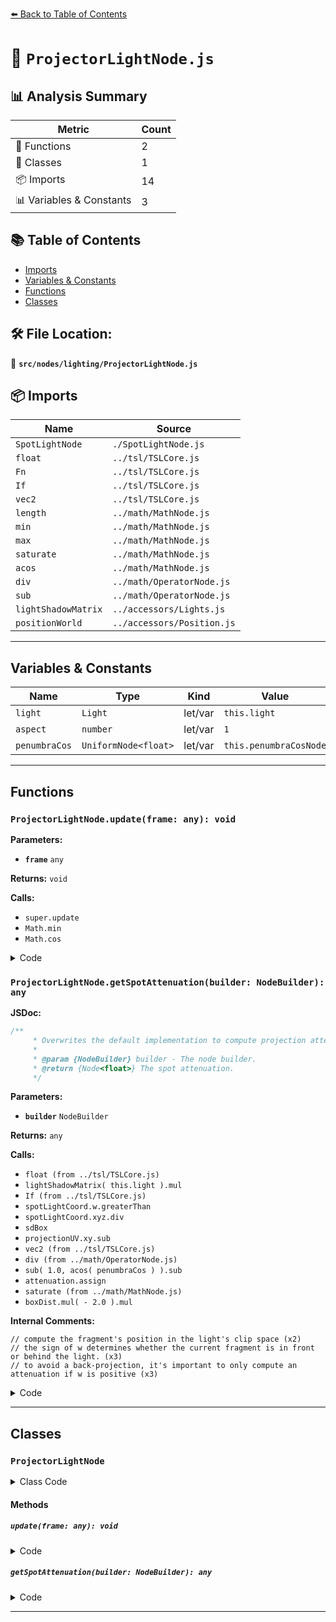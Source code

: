 [⬅️ Back to Table of Contents](../../../index.md)

# 📄 `ProjectorLightNode.js`

## 📊 Analysis Summary

| Metric | Count |
|--------|-------|
| 🔧 Functions | 2 |
| 🧱 Classes | 1 |
| 📦 Imports | 14 |
| 📊 Variables & Constants | 3 |

## 📚 Table of Contents

- [Imports](#imports)
- [Variables & Constants](#variables-constants)
- [Functions](#functions)
- [Classes](#classes)

## 🛠️ File Location:
📂 **`src/nodes/lighting/ProjectorLightNode.js`**

## 📦 Imports

| Name | Source |
|------|--------|
| `SpotLightNode` | `./SpotLightNode.js` |
| `float` | `../tsl/TSLCore.js` |
| `Fn` | `../tsl/TSLCore.js` |
| `If` | `../tsl/TSLCore.js` |
| `vec2` | `../tsl/TSLCore.js` |
| `length` | `../math/MathNode.js` |
| `min` | `../math/MathNode.js` |
| `max` | `../math/MathNode.js` |
| `saturate` | `../math/MathNode.js` |
| `acos` | `../math/MathNode.js` |
| `div` | `../math/OperatorNode.js` |
| `sub` | `../math/OperatorNode.js` |
| `lightShadowMatrix` | `../accessors/Lights.js` |
| `positionWorld` | `../accessors/Position.js` |


---

## Variables & Constants

| Name | Type | Kind | Value | Exported |
|------|------|------|-------|----------|
| `light` | `Light` | let/var | `this.light` | ✗ |
| `aspect` | `number` | let/var | `1` | ✗ |
| `penumbraCos` | `UniformNode<float>` | let/var | `this.penumbraCosNode` | ✗ |


---

## Functions

### `ProjectorLightNode.update(frame: any): void`

**Parameters:**

- **`frame`** `any`

**Returns:** `void`

**Calls:**

- `super.update`
- `Math.min`
- `Math.cos`

<details><summary>Code</summary>

```typescript
update( frame ) {

		super.update( frame );

		const light = this.light;

		this.penumbraCosNode.value = Math.min( Math.cos( light.angle * ( 1 - light.penumbra ) ), .99999 );

		if ( light.aspect === null ) {

			let aspect = 1;

			if ( light.map !== null ) {

				aspect = light.map.width / light.map.height;

			}

			light.shadow.aspect = aspect;

		} else {

			light.shadow.aspect = light.aspect;

		}

	}
```
</details>

### `ProjectorLightNode.getSpotAttenuation(builder: NodeBuilder): any`

**JSDoc:**
```typescript
/**
	 * Overwrites the default implementation to compute projection attenuation.
	 *
	 * @param {NodeBuilder} builder - The node builder.
	 * @return {Node<float>} The spot attenuation.
	 */
```

**Parameters:**

- **`builder`** `NodeBuilder`

**Returns:** `any`

**Calls:**

- `float (from ../tsl/TSLCore.js)`
- `lightShadowMatrix( this.light ).mul`
- `If (from ../tsl/TSLCore.js)`
- `spotLightCoord.w.greaterThan`
- `spotLightCoord.xyz.div`
- `sdBox`
- `projectionUV.xy.sub`
- `vec2 (from ../tsl/TSLCore.js)`
- `div (from ../math/OperatorNode.js)`
- `sub( 1.0, acos( penumbraCos ) ).sub`
- `attenuation.assign`
- `saturate (from ../math/MathNode.js)`
- `boxDist.mul( - 2.0 ).mul`

**Internal Comments:**
```
// compute the fragment's position in the light's clip space (x2)
// the sign of w determines whether the current fragment is in front or behind the light. (x3)
// to avoid a back-projection, it's important to only compute an attenuation if w is positive (x3)
```

<details><summary>Code</summary>

```typescript
getSpotAttenuation( builder ) {

		const attenuation = float( 0 );
		const penumbraCos = this.penumbraCosNode;

		// compute the fragment's position in the light's clip space

		const spotLightCoord = lightShadowMatrix( this.light ).mul( builder.context.positionWorld || positionWorld );

		// the sign of w determines whether the current fragment is in front or behind the light.
		// to avoid a back-projection, it's important to only compute an attenuation if w is positive

		If( spotLightCoord.w.greaterThan( 0 ), () => {

			const projectionUV = spotLightCoord.xyz.div( spotLightCoord.w );
			const boxDist = sdBox( projectionUV.xy.sub( vec2( 0.5 ) ), vec2( 0.5 ) );
			const angleFactor = div( - 1.0, sub( 1.0, acos( penumbraCos ) ).sub( 1.0 ) );
			attenuation.assign( saturate( boxDist.mul( - 2.0 ).mul( angleFactor ) ) );

		} );

		return attenuation;

	}
```
</details>


---

## Classes

### `ProjectorLightNode`

<details><summary>Class Code</summary>

```ts
class ProjectorLightNode extends SpotLightNode {

	static get type() {

		return 'ProjectorLightNode';

	}

	update( frame ) {

		super.update( frame );

		const light = this.light;

		this.penumbraCosNode.value = Math.min( Math.cos( light.angle * ( 1 - light.penumbra ) ), .99999 );

		if ( light.aspect === null ) {

			let aspect = 1;

			if ( light.map !== null ) {

				aspect = light.map.width / light.map.height;

			}

			light.shadow.aspect = aspect;

		} else {

			light.shadow.aspect = light.aspect;

		}

	}

	/**
	 * Overwrites the default implementation to compute projection attenuation.
	 *
	 * @param {NodeBuilder} builder - The node builder.
	 * @return {Node<float>} The spot attenuation.
	 */
	getSpotAttenuation( builder ) {

		const attenuation = float( 0 );
		const penumbraCos = this.penumbraCosNode;

		// compute the fragment's position in the light's clip space

		const spotLightCoord = lightShadowMatrix( this.light ).mul( builder.context.positionWorld || positionWorld );

		// the sign of w determines whether the current fragment is in front or behind the light.
		// to avoid a back-projection, it's important to only compute an attenuation if w is positive

		If( spotLightCoord.w.greaterThan( 0 ), () => {

			const projectionUV = spotLightCoord.xyz.div( spotLightCoord.w );
			const boxDist = sdBox( projectionUV.xy.sub( vec2( 0.5 ) ), vec2( 0.5 ) );
			const angleFactor = div( - 1.0, sub( 1.0, acos( penumbraCos ) ).sub( 1.0 ) );
			attenuation.assign( saturate( boxDist.mul( - 2.0 ).mul( angleFactor ) ) );

		} );

		return attenuation;

	}

}
```
</details>

#### Methods

##### `update(frame: any): void`

<details><summary>Code</summary>

```ts
update( frame ) {

		super.update( frame );

		const light = this.light;

		this.penumbraCosNode.value = Math.min( Math.cos( light.angle * ( 1 - light.penumbra ) ), .99999 );

		if ( light.aspect === null ) {

			let aspect = 1;

			if ( light.map !== null ) {

				aspect = light.map.width / light.map.height;

			}

			light.shadow.aspect = aspect;

		} else {

			light.shadow.aspect = light.aspect;

		}

	}
```
</details>

##### `getSpotAttenuation(builder: NodeBuilder): any`

<details><summary>Code</summary>

```ts
getSpotAttenuation( builder ) {

		const attenuation = float( 0 );
		const penumbraCos = this.penumbraCosNode;

		// compute the fragment's position in the light's clip space

		const spotLightCoord = lightShadowMatrix( this.light ).mul( builder.context.positionWorld || positionWorld );

		// the sign of w determines whether the current fragment is in front or behind the light.
		// to avoid a back-projection, it's important to only compute an attenuation if w is positive

		If( spotLightCoord.w.greaterThan( 0 ), () => {

			const projectionUV = spotLightCoord.xyz.div( spotLightCoord.w );
			const boxDist = sdBox( projectionUV.xy.sub( vec2( 0.5 ) ), vec2( 0.5 ) );
			const angleFactor = div( - 1.0, sub( 1.0, acos( penumbraCos ) ).sub( 1.0 ) );
			attenuation.assign( saturate( boxDist.mul( - 2.0 ).mul( angleFactor ) ) );

		} );

		return attenuation;

	}
```
</details>


---